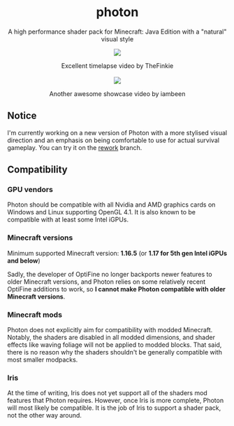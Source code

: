 <br><br>

<h1 align = "center">photon</h1>

<p align = "center">A high performance shader pack for Minecraft: Java Edition with a "natural" visual style</p>

<div align = "center">
	<a href="http://www.youtube.com/watch?feature=player_embedded&v=2yW1ZKGWwJk" target="_blank"><img src="http://img.youtube.com/vi/2yW1ZKGWwJk/0.jpg" border="0"/></a>
	<p> Excellent timelapse video by TheFinkie
	<br><br>
	<a href="http://www.youtube.com/watch?feature=player_embedded&v=yy4ucw9wX-8" target="_blank"><img src="http://img.youtube.com/vi/yy4ucw9wX-8/0.jpg" border="0"/></a>
	<p> Another awesome showcase video by iambeen
</div>

## Notice

I'm currently working on a new version of Photon with a more stylised visual direction and an emphasis on being comfortable to use for actual survival gameplay. You can try it on the [rework](https://github.com/sixthsurge/photon/tree/rework) branch.

## Compatibility

### GPU vendors

Photon should be compatible with all Nvidia and AMD graphics cards on Windows and Linux supporting OpenGL 4.1. It is also known to be compatible with at least some Intel iGPUs.

### Minecraft versions

Minimum supported Minecraft version: **1.16.5** (or **1.17 for 5th gen Intel iGPUs and below**)

Sadly, the developer of OptiFine no longer backports newer features to older Minecraft versions, and Photon relies on some relatively recent OptiFine additions to work, so **I cannot make Photon compatible with older Minecraft versions**.

### Minecraft mods

Photon does not explicitly aim for compatibility with modded Minecraft. Notably, the shaders are disabled in all modded dimensions, and shader effects like waving foliage will not be applied to modded blocks. That said, there is no reason why the shaders shouldn't be generally compatible with most smaller modpacks.

### Iris

At the time of writing, Iris does not yet support all of the shaders mod features that Photon requires. However, once Iris is more complete, Photon will most likely be compatible. It is the job of Iris to support a shader pack, not the other way around.
